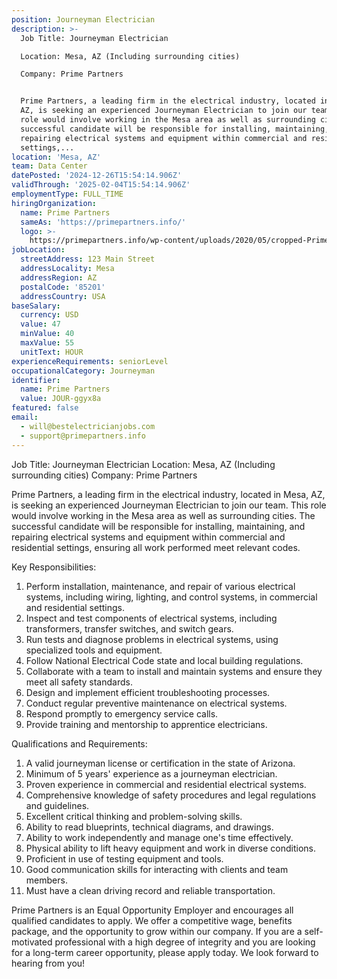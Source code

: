 ```yaml
---
position: Journeyman Electrician
description: >-
  Job Title: Journeyman Electrician

  Location: Mesa, AZ (Including surrounding cities)

  Company: Prime Partners


  Prime Partners, a leading firm in the electrical industry, located in Mesa,
  AZ, is seeking an experienced Journeyman Electrician to join our team. This
  role would involve working in the Mesa area as well as surrounding cities. The
  successful candidate will be responsible for installing, maintaining, and
  repairing electrical systems and equipment within commercial and residential
  settings,...
location: 'Mesa, AZ'
team: Data Center
datePosted: '2024-12-26T15:54:14.906Z'
validThrough: '2025-02-04T15:54:14.906Z'
employmentType: FULL_TIME
hiringOrganization:
  name: Prime Partners
  sameAs: 'https://primepartners.info/'
  logo: >-
    https://primepartners.info/wp-content/uploads/2020/05/cropped-Prime-Partners-Logo-NO-BG-1-1.png
jobLocation:
  streetAddress: 123 Main Street
  addressLocality: Mesa
  addressRegion: AZ
  postalCode: '85201'
  addressCountry: USA
baseSalary:
  currency: USD
  value: 47
  minValue: 40
  maxValue: 55
  unitText: HOUR
experienceRequirements: seniorLevel
occupationalCategory: Journeyman
identifier:
  name: Prime Partners
  value: JOUR-ggyx8a
featured: false
email:
  - will@bestelectricianjobs.com
  - support@primepartners.info
---
```




Job Title: Journeyman Electrician
Location: Mesa, AZ (Including surrounding cities)
Company: Prime Partners

Prime Partners, a leading firm in the electrical industry, located in Mesa, AZ, is seeking an experienced Journeyman Electrician to join our team. This role would involve working in the Mesa area as well as surrounding cities. The successful candidate will be responsible for installing, maintaining, and repairing electrical systems and equipment within commercial and residential settings, ensuring all work performed meet relevant codes.

Key Responsibilities:

1. Perform installation, maintenance, and repair of various electrical systems, including wiring, lighting, and control systems, in commercial and residential settings.
2. Inspect and test components of electrical systems, including transformers, transfer switches, and switch gears.
3. Run tests and diagnose problems in electrical systems, using specialized tools and equipment.
4. Follow National Electrical Code state and local building regulations.
5. Collaborate with a team to install and maintain systems and ensure they meet all safety standards.
6. Design and implement efficient troubleshooting processes.
7. Conduct regular preventive maintenance on electrical systems.
8. Respond promptly to emergency service calls.
9. Provide training and mentorship to apprentice electricians.

Qualifications and Requirements:

1. A valid journeyman license or certification in the state of Arizona.
2. Minimum of 5 years' experience as a journeyman electrician.
3. Proven experience in commercial and residential electrical systems.
4. Comprehensive knowledge of safety procedures and legal regulations and guidelines.
5. Excellent critical thinking and problem-solving skills.
6. Ability to read blueprints, technical diagrams, and drawings.
7. Ability to work independently and manage one's time effectively.
8. Physical ability to lift heavy equipment and work in diverse conditions.
9. Proficient in use of testing equipment and tools.
10. Good communication skills for interacting with clients and team members.
11. Must have a clean driving record and reliable transportation.

Prime Partners is an Equal Opportunity Employer and encourages all qualified candidates to apply. We offer a competitive wage, benefits package, and the opportunity to grow within our company. If you are a self-motivated professional with a high degree of integrity and you are looking for a long-term career opportunity, please apply today. We look forward to hearing from you!
